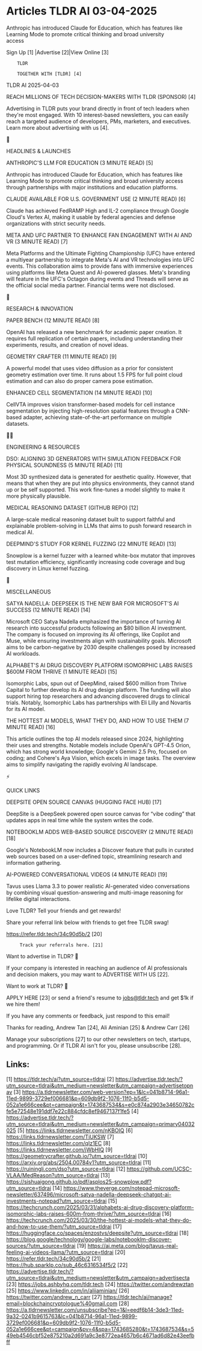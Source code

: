 # Articles TLDR AI 03-04-2025

Anthropic has introduced Claude for Education, which has features like
Learning Mode to promote critical thinking and broad university
access ‌ ‌ ‌ ‌ ‌ ‌ ‌ ‌ ‌ ‌ ‌ ‌ ‌ ‌ ‌ ‌ ‌ ‌ ‌ ‌ ‌ ‌ ‌ ‌ ‌ ‌  ‌ ‌ ‌ ‌ ‌ ‌ ‌ ‌ ‌ ‌ ‌ ‌ ‌ ‌ ‌ ‌ ‌ ‌ ‌ ‌ ‌ ‌ ‌ ‌ ‌ ‌ 


 Sign Up [1] |Advertise [2]|View Online [3] 

		TLDR 

		TOGETHER WITH [TLDR] [4]

TLDR AI 2025-04-03

 REACH MILLIONS OF TECH DECISION-MAKERS WITH TLDR (SPONSOR) [4] 

 Advertising in TLDR puts your brand directly in front of tech leaders
when they're most engaged. With 10 interest-based newsletters, you can
easily reach a targeted audience of developers, PMs, marketers, and
executives. Learn more about advertising with us [4]. 

🚀 

HEADLINES & LAUNCHES

 ANTHROPIC'S LLM FOR EDUCATION (3 MINUTE READ) [5] 

 Anthropic has introduced Claude for Education, which has features
like Learning Mode to promote critical thinking and broad university
access through partnerships with major institutions and education
platforms. 

 CLAUDE AVAILABLE FOR U.S. GOVERNMENT USE (2 MINUTE READ) [6] 

 Claude has achieved FedRAMP High and IL-2 compliance through Google
Cloud's Vertex AI, making it usable by federal agencies and defense
organizations with strict security needs. 

 META AND UFC PARTNER TO ENHANCE FAN ENGAGEMENT WITH AI AND VR (3
MINUTE READ) [7] 

 Meta Platforms and the Ultimate Fighting Championship (UFC) have
entered a multiyear partnership to integrate Meta's AI and VR
technologies into UFC events. This collaboration aims to provide fans
with immersive experiences using platforms like Meta Quest and
AI-powered glasses. Meta's branding will feature in the UFC's Octagon
during events and Threads will serve as the official social media
partner. Financial terms were not disclosed. 

🧠 

RESEARCH & INNOVATION

 PAPER BENCH (12 MINUTE READ) [8] 

 OpenAI has released a new benchmark for academic paper creation. It
requires full replication of certain papers, including understanding
their experiments, results, and creation of novel ideas. 

 GEOMETRY CRAFTER (11 MINUTE READ) [9] 

 A powerful model that uses video diffusion as a prior for consistent
geometry estimation over time. It runs about 1.5 FPS for full point
cloud estimation and can also do proper camera pose estimation. 

 ENHANCED CELL SEGMENTATION (14 MINUTE READ) [10] 

 CellVTA improves vision transformer-based models for cell instance
segmentation by injecting high-resolution spatial features through a
CNN-based adapter, achieving state-of-the-art performance on multiple
datasets. 

🧑‍💻 

ENGINEERING & RESOURCES

 DSO: ALIGNING 3D GENERATORS WITH SIMULATION FEEDBACK FOR PHYSICAL
SOUNDNESS (5 MINUTE READ) [11] 

 Most 3D synthesized data is generated for aesthetic quality. However,
that means that when they are put into physics environments, they
cannot stand up or be self supported. This work fine-tunes a model
slightly to make it more physically plausible. 

 MEDICAL REASONING DATASET (GITHUB REPO) [12] 

 A large-scale medical reasoning dataset built to support faithful and
explainable problem-solving in LLMs that aims to push forward research
in medical AI. 

 DEEPMIND'S STUDY FOR KERNEL FUZZING (22 MINUTE READ) [13] 

 Snowplow is a kernel fuzzer with a learned white-box mutator that
improves test mutation efficiency, significantly increasing code
coverage and bug discovery in Linux kernel fuzzing. 

🎁 

MISCELLANEOUS

 SATYA NADELLA: DEEPSEEK IS THE NEW BAR FOR MICROSOFT'S AI SUCCESS (12
MINUTE READ) [14] 

 Microsoft CEO Satya Nadella emphasized the importance of turning AI
research into successful products following an $80 billion AI
investment. The company is focused on improving its AI offerings, like
Copilot and Muse, while ensuring investments align with sustainability
goals. Microsoft aims to be carbon-negative by 2030 despite challenges
posed by increased AI workloads. 

 ALPHABET'S AI DRUG DISCOVERY PLATFORM ISOMORPHIC LABS RAISES $600M
FROM THRIVE (1 MINUTE READ) [15] 

 Isomorphic Labs, spun out of DeepMind, raised $600 million from
Thrive Capital to further develop its AI drug design platform. The
funding will also support hiring top researchers and advancing
discovered drugs to clinical trials. Notably, Isomorphic Labs has
partnerships with Eli Lilly and Novartis for its AI model. 

 THE HOTTEST AI MODELS, WHAT THEY DO, AND HOW TO USE THEM (7 MINUTE
READ) [16] 

 This article outlines the top AI models released since 2024,
highlighting their uses and strengths. Notable models include OpenAI's
GPT-4.5 Orion, which has strong world knowledge; Google's Gemini 2.5
Pro, focused on coding; and Cohere's Aya Vision, which excels in image
tasks. The overview aims to simplify navigating the rapidly evolving
AI landscape. 

⚡ 

QUICK LINKS

 DEEPSITE OPEN SOURCE CANVAS (HUGGING FACE HUB) [17] 

 DeepSite is a DeepSeek powered open source canvas for “vibe
coding” that updates apps in real time while the system writes the
code. 

 NOTEBOOKLM ADDS WEB-BASED SOURCE DISCOVERY (2 MINUTE READ) [18] 

 Google's NotebookLM now includes a Discover feature that pulls in
curated web sources based on a user-defined topic, streamlining
research and information gathering. 

 AI-POWERED CONVERSATIONAL VIDEOS (4 MINUTE READ) [19] 

 Tavus uses Llama 3.3 to power realistic AI-generated video
conversations by combining visual question-answering and multi-image
reasoning for lifelike digital interactions. 

Love TLDR? Tell your friends and get rewards!

 Share your referral link below with friends to get free TLDR swag! 

 https://refer.tldr.tech/34c90d5b/2 [20] 

		 Track your referrals here. [21] 

Want to advertise in TLDR? 📰

 If your company is interested in reaching an audience of AI
professionals and decision makers, you may want to ADVERTISE WITH US
[22]. 

Want to work at TLDR? 💼

 APPLY HERE [23] or send a friend's resume to jobs@tldr.tech and get
$1k if we hire them! 

 If you have any comments or feedback, just respond to this email! 

Thanks for reading, 
Andrew Tan [24], Ali Aminian [25] & Andrew Carr [26] 

 Manage your subscriptions [27] to our other newsletters on tech,
startups, and programming. Or if TLDR AI isn't for you, please
unsubscribe [28]. 

 

Links:
------
[1] https://tldr.tech/ai?utm_source=tldrai
[2] https://advertise.tldr.tech/?utm_source=tldrai&utm_medium=newsletter&utm_campaign=advertisetopnav
[3] https://a.tldrnewsletter.com/web-version?ep=1&lc=041b8714-96a1-11ed-9899-3729ef006681&p=609db9f2-1076-11f0-b5d5-052a1e666cee&pt=campaign&t=1743687534&s=e0c874a2903e34650782cfe5e72548e191ddf7e22c884cfdc8ef9467137f1fe5
[4] https://advertise.tldr.tech/?utm_source=tldrai&utm_medium=newsletter&utm_campaign=primary04032025
[5] https://links.tldrnewsletter.com/nKBOIQ
[6] https://links.tldrnewsletter.com/TjUKSW
[7] https://links.tldrnewsletter.com/qIz1EC
[8] https://links.tldrnewsletter.com/jWbHlQ
[9] https://geometrycrafter.github.io/?utm_source=tldrai
[10] https://arxiv.org/abs/2504.00784v1?utm_source=tldrai
[11] https://ruiningli.com/dso?utm_source=tldrai
[12] https://github.com/UCSC-VLAA/MedReason?utm_source=tldrai
[13] https://sishuaigong.github.io/pdf/asplos25-snowplow.pdf?utm_source=tldrai
[14] https://www.theverge.com/notepad-microsoft-newsletter/637496/microsoft-satya-nadella-deepseek-chatgpt-ai-investments-notepad?utm_source=tldrai
[15] https://techcrunch.com/2025/03/31/alphabets-ai-drug-discovery-platform-isomorphic-labs-raises-600m-from-thrive/?utm_source=tldrai
[16] https://techcrunch.com/2025/03/30/the-hottest-ai-models-what-they-do-and-how-to-use-them/?utm_source=tldrai
[17] https://huggingface.co/spaces/enzostvs/deepsite?utm_source=tldrai
[18] https://blog.google/technology/google-labs/notebooklm-discover-sources/?utm_source=tldrai
[19] https://ai.meta.com/blog/tavus-real-feeling-ai-videos-llama/?utm_source=tldrai
[20] https://refer.tldr.tech/34c90d5b/2
[21] https://hub.sparklp.co/sub_46c6316534f5/2
[22] https://advertise.tldr.tech/?utm_source=tldrai&utm_medium=newsletter&utm_campaign=advertisecta
[23] https://jobs.ashbyhq.com/tldr.tech
[24] https://twitter.com/andrewztan
[25] https://www.linkedin.com/in/aliiaminian/
[26] https://twitter.com/andrew_n_carr
[27] https://tldr.tech/ai/manage?email=blockchaincryptologue%40gmail.com
[28] https://a.tldrnewsletter.com/unsubscribe?ep=1&l=eedf6b14-3de3-11ed-9a32-0241b9615763&lc=041b8714-96a1-11ed-9899-3729ef006681&p=609db9f2-1076-11f0-b5d5-052a1e666cee&pt=campaign&pv=4&spa=1743685280&t=1743687534&s=549eb4546cbf52e875210a2d691a9c3e8772ea4657b6c4671ad6d82e43eefbff